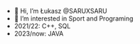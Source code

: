 - 👋 Hi, I’m Łukasz @SARUXSARU
- 👀 I’m interested in Sport and Programing
- 2021/22: C++, SQL
- 2023/now: JAVA 

